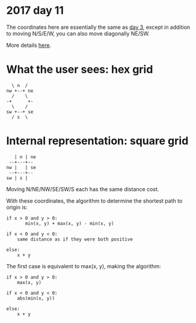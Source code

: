 # 2017 day 11

The coordinates here are essentially the same as [day 3](http://adventofcode.com/2017/day/3),
except in addition to moving N/S/E/W, you can also move diagonally NE/SW.

More details [here](https://gamedev.stackexchange.com/questions/44812/finding-shortest-path-on-a-hexagonal-grid).

# What the user sees: hex grid

```
  \ n  /
nw +--+ ne
  /    \
-+      +-
  \    /
sw +--+ se
  / s  \
```

# Internal representation: square grid

```
   | n | ne
 --+---+--
nw |   | se
 --+---+--
sw | s |
```

Moving N/NE/NW/SE/SW/S each has the same distance cost.

With these coordinates, the algorithm to determine the shortest path to origin
is:

```
if x > 0 and y > 0:
       min(x, y) + max(x, y) - min(x, y)

if x < 0 and y < 0:
    same distance as if they were both positive

else:
    x + y
```

The first case is equivalent to max(x, y), making the algorithm:

```
if x > 0 and y > 0:
    max(x, y)

if x < 0 and y < 0:
    abs(min(x, y))

else:
    x + y
```

